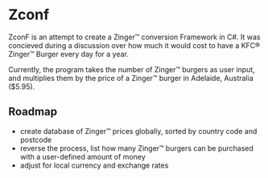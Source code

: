 # Zconf

ZconF is an attempt to create a Zinger&trade; conversion Framework in C#. It was concieved during a discussion over how much it would cost to have a KFC&reg; Zinger&trade; Burger every day for a year.

Currently, the program takes the number of Zinger&trade; burgers as user input, and multiplies them by the price of a Zinger&trade; burger in Adelaide, Australia ($5.95).

## Roadmap

- create database of Zinger&trade; prices globally, sorted by country code and postcode
- reverse the process, list how many Zinger&trade; burgers can be purchased with a user-defined amount of money
- adjust for local currency and exchange rates
